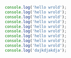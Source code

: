```javascript {.line-numbers,highlight=[1,3,5,6,7,9,10]}
console.log('hello wrold');
console.log('hello wrold');
console.log('hello wrold');
console.log('hello wrold');
console.log('hello wrold');
console.log('hello wrold');
console.log('hello wrold');
console.log('hello wrold');
console.log('hello wrold');
console.log('dajkdjakdja');
```
